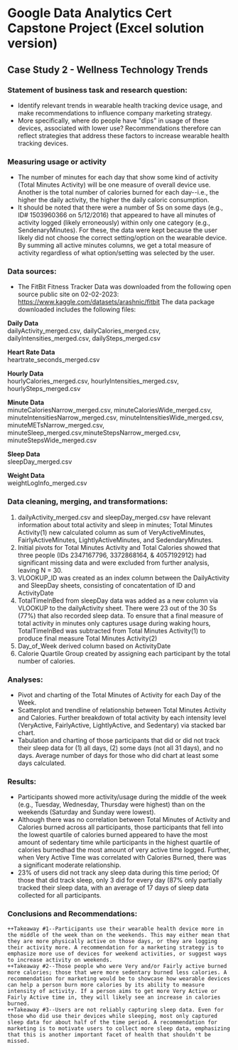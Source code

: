 # Google Data Analytics Cert Capstone Project (Excel solution version)  
## Case Study 2 - Wellness Technology Trends  
### Statement of business task and research question:
* Identify relevant trends in wearable health tracking device usage, and make recommendations to influence company marketing strategy. 
* More specifically, where do people have "dips" in usage of these devices, associated with lower use? Recommendations therefore can reflect strategies that address these factors to increase wearable health tracking devices.   
### Measuring usage or activity
* The number of minutes for each day that show some kind of activity (Total Minutes Activity) will be one measure of overall device use. Another is the total number of calories burned for each day--i.e., the higher the daily activity, the higher the daily caloric consumption.  
* It should be noted that there were a number of Ss on some days (e.g., ID# 1503960366 on 5/12/2016) that appeared to have all minutes of activity logged (likely erroneously) within only one category (e.g., SendenaryMinutes). For these, the data were kept because the user likely did not choose the correct setting/option on the wearable device. By summing all active minutes columns, we get a total measure of activity regardless of what option/setting was selected by the user.  
### Data sources:
* The FitBit Fitness Tracker Data was downloaded from the following open source public site on 02-02-2023: https://www.kaggle.com/datasets/arashnic/fitbit
The data package downloaded includes the following files: 

**Daily Data**  
  dailyActivity_merged.csv, dailyCalories_merged.csv, dailyIntensities_merged.csv, dailySteps_merged.csv 
      
  **Heart Rate Data**  
    heartrate_seconds_merged.csv  
      
  **Hourly Data**  
  hourlyCalories_merged.csv, hourlyIntensities_merged.csv, hourlySteps_merged.csv  
      
  **Minute Data**  
  minuteCaloriesNarrow_merged.csv, minuteCaloriesWide_merged.csv, minuteIntensitiesNarrow_merged.csv, minuteIntensitiesWide_merged.csv,         minuteMETsNarrow_merged.csv, minuteSleep_merged.csv,minuteStepsNarrow_merged.csv, minuteStepsWide_merged.csv  
      
  **Sleep Data**  
  sleepDay_merged.csv   
      
  **Weight Data**  
  weightLogInfo_merged.csv  
    
### Data cleaning, merging, and transformations:
1. dailyActivity_merged.csv and sleepDay_merged.csv have relevant information about total activity and sleep in minutes; Total Minutes Activity(1) new calculated column as sum of VeryActiveMinutes, FairlyActiveMinutes, LightlyActiveMinutes, and SedendaryMinutes. 
2. Initial pivots for Total Minutes Activity and Total Calories showed that three people (IDs 2347167796, 3372868164, & 4057192912) had significant missing data and were excluded from further analysis, leaving N = 30.
3. VLOOKUP_ID was created as an index column between the DailyActivity and SleepDay sheets, consisting of concatentation of ID and ActivityDate
4. TotalTimeInBed from sleepDay data was added as a new column via VLOOKUP to the dailyActivity sheet. There were 23 out of the 30 Ss (77%) that also recorded sleep data. To ensure that a final measure of total activity in minutes only captures usage during waking hours, TotalTimeInBed was subtracted from Total Minutes Activity(1) to produce final measure Total Minutes Activity(2)
5. Day_of_Week derived column based on ActivityDate
6. Calorie Quartile Group created by assigning each participant by the total number of calories.

### Analyses:
- Pivot and charting of the Total Minutes of Activity for each Day of the Week.
- Scatterplot and trendline of relationship between Total Minutes Activity and Calories. Further breakdown of total activity by each intensity level (VeryActive, FairlyActive, LightlyActive, and Sedentary) via stacked bar chart.
- Tabulation and charting of those participants that did or did not track their sleep data for (1) all days, (2) some days (not all 31 days), and no days. Average number of days for those who did chart at least some days calculated.

### Results:
- Participants showed more activity/usage during the middle of the week (e.g., Tuesday, Wednesday, Thursday were highest) than on the weekends (Saturday and Sunday were lowest). 
- Although there was no correlation between Total Minutes of Activity and Calories burned across all participants, those participants that fell into the lowest quartile of calories burned appeared to have the most amount of sedentary time while participants in the highest quartile of calories burnedhad the most amount of very active time logged. Further, when Very Active Time was correlated with Calories Burned, there was a significant moderate relationship.
- 23% of users did not track any sleep data during this time period; Of those that did track sleep, only 3 did for every day (87% only partially tracked their sleep data, with an average of 17 days of sleep data collected for all participants. 

### Conclusions and Recommendations:
	++Takeaway #1--Participants use their wearable health device more in the middle of the week than on the weekends. This may either mean that they are more physically active on those days, or they are logging their activity more. A recommendation for a marketing strategy is to emphasize more use of devices for weekend activities, or suggest ways to increase activity on weekends.
	++Takeaway #2--Those people who were Very and/or Fairly active burned more calories; those that were more sedentary burned less calories. A recommendation for marketing would be to showcase how wearable devices can help a person burn more calories by its ability to measure intensity of activity. If a person aims to get more Very Active or Fairly Active time in, they will likely see an increase in calories burned.
	++Takeaway #3--Users are not reliably capturing sleep data. Even for those who did use their devices while sleeping, most only captured sleep data for about half of the time period. A recommendation for marketing is to motivate users to collect more sleep data, emphasizing that this is another important facet of health that shouldn't be missed.
